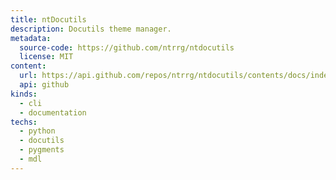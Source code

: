 ```yaml
---
title: ntDocutils
description: Docutils theme manager.
metadata:
  source-code: https://github.com/ntrrg/ntdocutils
  license: MIT
content:
  url: https://api.github.com/repos/ntrrg/ntdocutils/contents/docs/index.en.md
  api: github
kinds:
  - cli
  - documentation
techs:
  - python
  - docutils
  - pygments
  - mdl
---
```


